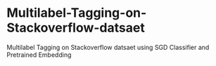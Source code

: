 # Multilabel-Tagging-on-Stackoverflow-datsaet
Multilabel Tagging on Stackoverflow datsaet using SGD Classifier and Pretrained Embedding
